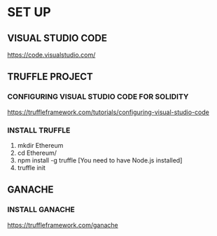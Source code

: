 # SET UP 

## VISUAL STUDIO CODE

https://code.visualstudio.com/

## TRUFFLE PROJECT

### CONFIGURING VISUAL STUDIO CODE FOR SOLIDITY

https://truffleframework.com/tutorials/configuring-visual-studio-code

### INSTALL TRUFFLE

1. mkdir Ethereum
2. cd Ethereum/
3. npm install -g truffle [You need to have Node.js installed]
4. truffle init

## GANACHE

### INSTALL GANACHE

https://truffleframework.com/ganache